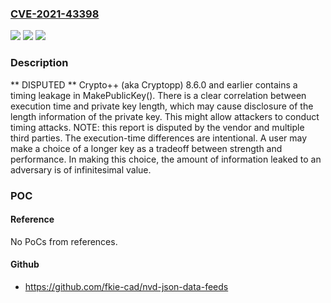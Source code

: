 ### [CVE-2021-43398](https://cve.mitre.org/cgi-bin/cvename.cgi?name=CVE-2021-43398)
![](https://img.shields.io/static/v1?label=Product&message=n%2Fa&color=blue)
![](https://img.shields.io/static/v1?label=Version&message=n%2Fa&color=blue)
![](https://img.shields.io/static/v1?label=Vulnerability&message=n%2Fa&color=brighgreen)

### Description

** DISPUTED ** Crypto++ (aka Cryptopp) 8.6.0 and earlier contains a timing leakage in MakePublicKey(). There is a clear correlation between execution time and private key length, which may cause disclosure of the length information of the private key. This might allow attackers to conduct timing attacks. NOTE: this report is disputed by the vendor and multiple third parties. The execution-time differences are intentional. A user may make a choice of a longer key as a tradeoff between strength and performance. In making this choice, the amount of information leaked to an adversary is of infinitesimal value.

### POC

#### Reference
No PoCs from references.

#### Github
- https://github.com/fkie-cad/nvd-json-data-feeds

